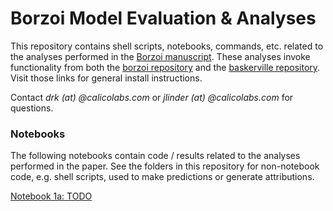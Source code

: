 # Borzoi Model Evaluation & Analyses
This repository contains shell scripts, notebooks, commands, etc. related to the analyses performed in the [Borzoi manuscript](https://www.biorxiv.org/content/10.1101/2023.08.30.555582v1). These analyses invoke functionality from both the [borzoi repository](https://github.com/calico/borzoi.git) and the [baskerville repository](https://github.com/calico/baskerville.git). Visit those links for general install instructions.

Contact *drk (at) @calicolabs.com* or *jlinder (at) @calicolabs.com* for questions.

### Notebooks
The following notebooks contain code / results related to the analyses performed in the paper. See the folders in this repository for non-notebook code, e.g. shell scripts, used to make predictions or generate attributions.

[Notebook 1a: TODO](https://github.com/calico/borzoi-paper/blob/main/todo.ipynb)<br/>
